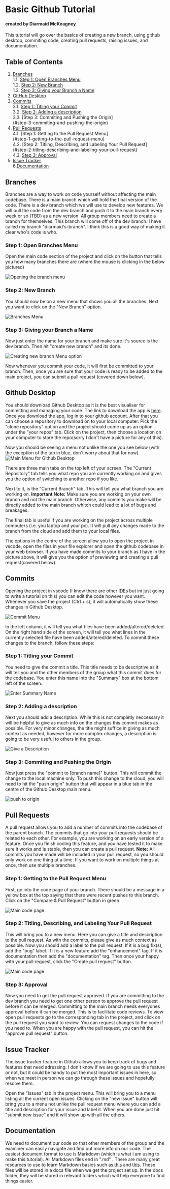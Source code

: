 # Basic Github Tutorial
#### created by Diarmaid McKeagney

This tutorial will go over the basics of creating a new branch, using github desktop, commiting code, creating pull requests, raising issues, and documentation.

## Table of Contents

1. [Branches](#branches)<br>
    1.1. [Step 1: Open Branches Menu](#step-1-open-branches-menu)<br>
    1.2. [Step 2: New Branch](#step-2-new-branch)<br>
    1.3. [Step 3:  Giving your Branch a Name](#step-3-giving-your-branch-a-name)<br>
2. [GitHub Desktop](#github-desktop)<br>
3. [Commits](#commits)<br>
    3.1. [Step 1: Titling your Commit](#step-1-titling-your-commit)<br>
    3.2. [Step 2: Adding a description](#step-2-adding-a-description)<br>
    3.3. [Step 3: Commiting and Pushing the Origin]<br>(#step-3-commiting-and-pushing-the-origin)<br>
4. [Pull Requests](#pull-requests)<br>
    4.1. [Step 1: Getting to the Pull Request Menu]<br>(#step-1-getting-to-the-pull-request-menu)<br>
    4.2. [Step 2: Titling, Describing, and Labeling Your Pull Request]<br>(#step-2-titling-describing-and-labeling-your-pull-request)<br>
    4.3. [Step 3: Approval](#step-3-approval)<br>
5. [Issue Tracker](#issue-tracker)<br>
6.[Documentation](#documentation)<br>


## Branches

Branches are a way to work on code yourself without affecting the main codebase. There is a main branch which will hold the final version of the code. There is a dev branch which we will use to develop new features. We will pull the code from the dev branch and push it to the main branch every week or so (TBD) as a new version. All group members need to create a branch for themselves. This branch will come off of the dev branch. I have called my branch "diarmaid's-branch". I think this is a good way of making it clear who's code is who.

### Step 1: Open Branches Menu

Open the main code section of the project and click on the button that tells you how many branches there are (where the mouse is clicking in the below pictured)

<img src="/Tutorial_pics/branch/creating_new_branch_step_1.png" alt="Opening the branch menu"/>

### Step 2: New Branch

You should now be on a new menu that shows you all the branches. Next you want to click on the "New Branch" option.

<img src="/Tutorial_pics/branch/creating_new_branch_step_2.png" alt="Branches Menu" />

### Step 3: Giving your Branch a Name

Now just enter the name for your branch and make sure it's source is the dev branch. Then hit "create new branch" and its done.

<img src="/Tutorial_pics/branch/creating_new_branch_step_3.png" alt="Creating new branch Menu option" />

Now whenever you commit your code, it will first be committed to your branch. Then, once you are sure that your code is ready to be added to the main project, you can submit a pull request (covered down below). 

## Github Desktop

You should download Github Desktop as it is the best visualiser for committing and managing your code. The link to download the app is [here](https://desktop.github.com/ 'github desktop link'). Once you download the app, log in to your github account. After that you can choose a repository to download on to your local computer. Pick the "clone repository" option and the project should come up as an option under the "your repos" tab. Click on the project, then choose a location on your computer to store the repo(sorry I don't have a picture for any of this).

Now you should be seeing a menu not unlike the one you see below (with the exception of the tab in blue, don't worry about that for now).
<img src="/Tutorial_pics/github_desktop/Github_Desktop_main_page.png" alt="Main Menu for Github Desktop" />

There are three main tabs on the top left of your screen. The "Current Repository" tab tells you what repo you are currently working on and gives you the option of switching to another repo if you like.

 Next to it, is the "Current Branch" tab. This will tell you what branch you are working on. **Important Note:** Make sure you are working on your own branch and not the main branch. Otherwise, any commits you make will be directly added to the main branch whitch could lead to a lot of bugs and breakages. 

 The final tab is useful if you are working on the project across multiple computers (i.e. you laptop and your pc). It will pull any changes made to the branch from the cloud and add them to your local files.

 The options in the centre of the screen allow you to open the project in vscode, open the files in your file explorer and open the github codebase in your web browser. If you have made commits to your branch as I have in the picture above, it will give you the option of previewing and creating a pull request(covered below).

 ## Commits
 
 Opening the project in vscode (I know there are other IDEs but im just going to write a tutorial on this) you can edit the code however you want. Whenever you save the project (Ctrl + s), it will automatically show these changes in Github Desktop.

 <img src="/Tutorial_pics/commit/committing_github_desktop_interface_1.png" alt="Commit Menu"/>

 In the left column, it will tell you what files have been added/altered/deleted. On the right hand side of the screen, it will tell you what lines in the currently selected file have been added/altered/deleted. To commit these changes to the branch, follow these steps:

 ### Step 1: Titling your Commit

 You need to give the commit a title. This title needs to be descriptive as it will tell you and the other members of the group what this commit does for the codebase. You enter this name into the "Summary" box at the bottom left of the screen.

 <img src="/Tutorial_pics/commit/committing_github_desktop_interface_2.png" alt="Enter Summary Name"/>

### Step 2: Adding a description

 Next you should add a description. While this is not completly neccessary it will be helpful to give as much info on the changes this commit makes as possible. For very minor changes, the title might suffice in giving as much context as needed, however for more complex changes, a description is going to be very useful to others in the group.

  <img src="/Tutorial_pics/commit/committing_github_desktop_interface_3.png" alt="Give a Description"/>

### Step 3: Commiting and Pushing the Origin

  Now just press the "commit to [branch name]" button. This will commit the change to the local machine only. To push this change to the cloud, you will need to hit the "push origin" button that will appear in a blue tab in the centre of the Github Desktop main menu.

   <img src="/Tutorial_pics/commit/pushing_origin_github.png" alt="push to origin"/>

   ## Pull Requests

   A pull request allows you to add a number of commits into the codebase of the parent branch. The commits that go into your pull requests should be related to each other. For example, you are working on an early version of a feature. Once you finish coding this feature, and you have tested it to make sure it works and is stable, then you can create a pull request. **Note:** All commits you have made will be included in your pull request, so you should only work on one thing at a time. If you want to work on multiple things at once, then use multiple branches.

   ### Step 1: Getting to the Pull Request Menu

   First, go into the code page of your branch. There should be a message in a yellow box at the top saying that there were recent pushes to this branch. Click on the "Compare & Pull Request" button in green.

   <img src="/Tutorial_pics/pull_request/creating_pull_request_1.png" alt="Main code page"/>

   ### Step 2: Titling, Describing, and Labeling Your Pull Request

   This will bring you to a new menu. Here you can give a title and description to the pull request. As with the commits, please give as much context as possible. Now you should add a label to the pull request. If it is a bug fix(s), add the "bug" label. If it is a new feature add the "enhancement" tag. If it is documentation then add the "documentation" tag. Then once your happy with your pull request, click the "Create pull request" button.

   <img src="/Tutorial_pics/pull_request/creating_pull_request_2.png" alt="Main code page"/>

   ### Step 3: Approval

   Now you need to get the pull request approved. If you are committing to the dev branch you need to get one other person to approve the pull request before it can be merged. Committing to the main branch needs everyones approval before it can be merged. This is to facilitate code reviews. To view open pull requests go to the corresponding tab in the project, and click on the pull request you want to review. You can request changes to the code if you need to. When you are happy with the pull request, you can hit the "approve pull request" button.

   ## Issue Tracker

   The issue tracker feature in Github allows you to keep track of bugs and features that need adressing. I don't know if we are going to use this feature or not, but it could be handy to put the most important issues in here, so when we meet in person we can go through these issues and hopefully resolve them.

   Open the "Issues" tab in the project menu. This will bring you to a menu listing all the current open issues. Clicking on the "new issue" button will bring you to a menu not unlike the pull request menu where you can add a title and description for your issue and label it. When you are done just hit "submit new issue" and it will show up with all the others.

   ## Documentation

   We need to document our code so that other members of the group and the examiner can easily navigate and find out more info on our code. The easiest document format to use is Markdown (which is what I am using to make this tutorial). All Markdown files end in ".md" . There are many great resources to use to learn Markdown basics such as [this](https://www.markdownguide.org/basic-syntax/ 'markdown guide dot org') and [this](https://www.geeksforgeeks.org/introduction-to-markdown/ 'geeks for geeks dot org'). These files will be stored in a docs file when we get the project set up. In the docs folder, they will be stored in relevant folders which will help everyone to find things easier.
